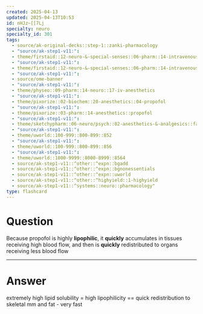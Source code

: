 ```yaml
---
created: 2025-04-13
updated: 2025-04-13T10:53
id: nHJz~[[7Lj
specialty: neuro
specialty_id: 301
tags:
  - source/ak-original-decks::step-1::zanki-pharmacology
  - "source/ak-step1-v11:": 
  - theme/firstaid::12-neuro-&-special-senses::06-pharm::14-intravenous-anesthetics
  - "source/ak-step1-v11:": 
  - theme/firstaid::12-neuro-&-special-senses::06-pharm::14-intravenous-anesthetics::propofol
  - "source/ak-step1-v11:": 
  - source/ome-banner
  - "source/ak-step1-v11:": 
  - theme/physeo::09-pharm::14-neuro::17-iv-anesthetics
  - "source/ak-step1-v11:": 
  - theme/pixorize::02-biochem::20-anesthetics::04-propofol
  - "source/ak-step1-v11:": 
  - theme/pixorize::03-pharm::14-anesthetics::propofol
  - "source/ak-step1-v11:": 
  - theme/sketchypharm::06-neuro/psych::02-anesthetics-&-analgesics::fa-anesthetics
  - "source/ak-step1-v11:": 
  - theme/uworld::100-999::800-899::852
  - "source/ak-step1-v11:": 
  - theme/uworld::100-999::800-899::856
  - "source/ak-step1-v11:": 
  - theme/uworld::1000-9999::8000-8999::8564
  - source/ak-step1-v11::^other::^expn::bgadd
  - source/ak-step1-v11::^other::^expn::bgnonessentials
  - source/ak-step1-v11::^other::^expn::uworld
  - source/ak-step1-v11::^other::^highyield::1-highyield
  - source/ak-step1-v11::^systems::neuro::pharmacology"
type: flashcard
---
```


# Question
Because propofol is highly **lipophilic**, it **quickly** accumulates in tissues receiving high blood flow, and then is **quickly** redistributed to organs receiving less blood flow

---

# Answer
extremely high lipid solubility = high lipophilicity  == quick redistribution to skeletal mm and fat - very fast